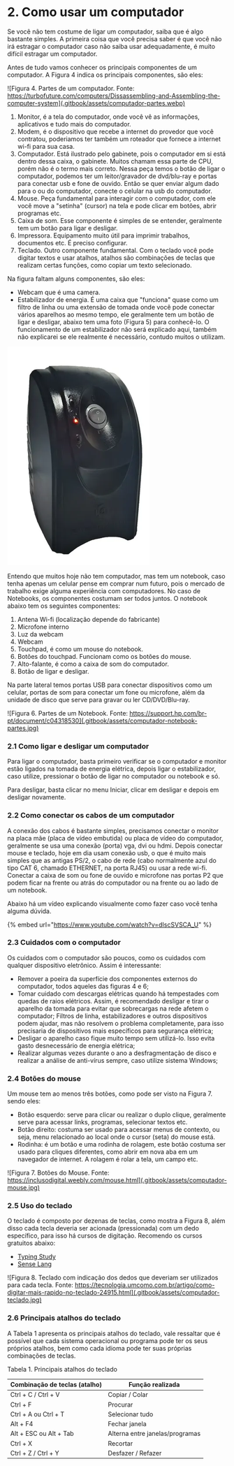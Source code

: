 # 2. Como usar um computador

Se você não tem costume de ligar um computador, saiba que é algo bastante simples. A primeira coisa que você precisa saber é que você não irá estragar o computador caso não saiba usar adequadamente, é muito difícil estragar um computador.

Antes de tudo vamos conhecer os principais componentes de um computador. A Figura 4 indica os principais componentes, são eles:

 

![Figura 4. Partes de um computador. Fonte: https://turbofuture.com/computers/Dissassembling-and-Assembling-the-computer-system](.gitbook/assets/computador-partes.webp)

1. Monitor, é a tela do computador, onde você vê as informações, aplicativos e tudo mais do computador.
2. Modem, é o dispositivo que recebe a internet do provedor que você contratou, poderiamos ter também um roteador que fornece a internet wi-fi para sua casa.
3. Computador. Está ilustrado pelo gabinete, pois o computador em si está dentro dessa caixa, o gabinete. Muitos chamam essa parte de CPU, porém não é o termo mais correto. Nessa peça temos o botão de ligar o computador, podemos ter um leitor/gravador de dvd/blu-ray e portas para conectar usb e fone de ouvido. Então se quer enviar algum dado para o ou do computador, conecte o celular na usb do computador.
4. Mouse. Peça fundamental para interagir com o computador, com ele você move a "setinha" (cursor) na tela e pode clicar em botões, abrir programas etc.
5. Caixa de som. Esse componente é simples de se entender, geralmente tem um botão para ligar e desligar.
6. Impressora. Equipamento muito útil para imprimir trabalhos, documentos etc. É preciso configurar.
7. Teclado. Outro componente fundamental. Com o teclado você pode digitar textos e usar atalhos, atalhos são combinações de teclas que realizam certas funções, como copiar um texto selecionado.

Na figura faltam alguns componentes, são eles:

* Webcam que é uma camera.
* Estabilizador de energia. É uma caixa que "funciona" quase como um filtro de linha ou uma extensão de tomada onde você pode conectar vários aparelhos ao mesmo tempo, ele geralmente tem um botão de ligar e desligar, abaixo tem uma foto (Figura 5) para conhecê-lo. O funcionamento de um estabilizador não será explicado aqui, também não explicarei se ele realmente é necessário, contudo muitos o utilizam.

![Figura 5. Estabilizador de energia da marca Energy Lux. Fonte: https://produto.mercadolivre.com.br/MLB-1666513223-protetor-eletrnico-para-pc-330va-110-mono-energy-lux-\_JM ](.gitbook/assets/computador-estabilizador.webp)

Entendo que muitos hoje não tem computador, mas tem um notebook, caso tenha apenas um celular pense em comprar num futuro, pois o mercado de trabalho exige alguma experiência com computadores. No caso de Notebooks, os componentes costumam ser todos juntos. O notebook abaixo tem os seguintes componentes:

1. Antena Wi-fi (localização depende do fabricante)
2. Microfone interno
3. Luz da webcam
4. Webcam
5. Touchpad, é como um mouse do notebook.
6. Botões do touchpad. Funcionam como os botões do mouse.
7. Alto-falante, é como a caixa de som do computador.
8. Botão de ligar e desligar.

Na parte lateral temos portas USB para conectar dispositivos como um celular, portas de som para conectar um fone ou microfone, além da unidade de disco que serve para gravar ou ler CD/DVD/Blu-ray.

 

![Figura 6. Partes de um Notebook. Fonte: https://support.hp.com/br-pt/document/c04318530](.gitbook/assets/computador-notebook-partes.jpg)

### 2.1 Como ligar e desligar um computador

Para ligar o computador, basta primeiro verificar se o computador e monitor estão ligados na tomada de energia elétrica, depois ligar o estabilizador, caso utilize, pressionar o botão de ligar no computador ou notebook e só.

Para desligar, basta clicar no menu Iniciar, clicar em desligar e depois em desligar novamente.

### 2.2 Como conectar os cabos de um computador

A conexão dos cabos é bastante simples, precisamos conectar o monitor na placa mãe (placa de vídeo embutida) ou placa de vídeo do computador, geralmente se usa uma conexão (porta) vga, dvi ou hdmi. Depois conectar mouse e teclado, hoje em dia usam conexão usb, o que é muito mais simples que as antigas PS/2, o cabo de rede (cabo normalmente azul do tipo CAT 6, chamado ETHERNET, na porta RJ45) ou usar a rede wi-fi. Conectar a caixa de som ou fone de ouvido e microfone nas portas P2 que podem ficar na frente ou atrás do computador ou na frente ou ao lado de um notebook.

Abaixo há um vídeo explicando visualmente como fazer caso você tenha alguma dúvida.

{% embed url="https://www.youtube.com/watch?v=dIscSVSCA_U" %}



### 2.3 Cuidados com o computador

Os cuidados com o computador são poucos, como os cuidados com qualquer dispositivo eletrônico. Assim é interessante:

* Remover a poeira da superfície dos componentes externos do computador, todos aqueles das figuras 4 e 6;
* Tomar cuidado com descargas elétricas quando há tempestades com quedas de raios elétricos. Assim, é recomendado desligar e tirar o aparelho da tomada para evitar que sobrecargas na rede afetem o computador; Filtros de linha, estabilizadores e outros dispositivos podem ajudar, mas não resolvem o problema completamente, para isso precisaria de dispositivos mais específicos para segurança elétrica;
* Desligar o aparelho caso fique muito tempo sem utilizá-lo. Isso evita gasto desnecessário de energia elétrica;
* Realizar algumas vezes durante o ano a desfragmentação de disco e realizar a análise de anti-vírus sempre, caso utilize sistema Windows;

### 2.4 Botões do mouse

Um mouse tem ao menos três botões, como pode ser visto na Figura 7. sendo eles:

* Botão esquerdo: serve para clicar ou realizar o duplo clique, geralmente serve para acessar links, programas, selecionar textos etc.
* Botão direito: costuma ser usado para acessar menus de contexto, ou seja, menu relacionado ao local onde o cursor (seta) do mouse está.
* Rodinha: é um botão e uma rodinha de rolagem, este botão costuma ser usado para cliques diferentes, como abrir em nova aba em um navegador de internet. A rolagem é rolar a tela, um campo etc.

 

![Figura 7. Botões do Mouse. Fonte: https://inclusodigital.weebly.com/mouse.html](.gitbook/assets/computador-mouse.jpg)

### 2.5 Uso do teclado

O teclado é composto por dezenas de teclas, como mostra a Figura 8, além disso cada tecla deveria ser acionada (pressionada) com um dedo específico, para isso há cursos de digitação. Recomendo os cursos gratuitos abaixo:

* [Typing Study](https://www.typingstudy.com/pt-brazilian_abnt-2/lesson/1)
* [Sense Lang](https://sense-lang.org/typing/portuguese.php?key=brasil)

 

![Figura 8. Teclado com indicação dos dedos que deveriam ser utilizados para cada tecla. Fonte: https://tecnologia.umcomo.com.br/artigo/como-digitar-mais-rapido-no-teclado-24915.html](.gitbook/assets/computador-teclado.jpg)

### 2.6 Principais atalhos do teclado

A Tabela 1 apresenta os principais atalhos do teclado, vale ressaltar que é possível que cada sistema operacional ou programa pode ter os seus próprios atalhos, bem como cada idioma pode ter suas próprias combinações de teclas.

Tabela 1. Principais atalhos do teclado

| Combinação de teclas (atalho) | Função realizada                |
| ----------------------------- | ------------------------------- |
| Ctrl + C / Ctrl + V           | Copiar / Colar                  |
| Ctrl + F                      | Procurar                        |
| Ctrl + A ou Ctrl + T          | Selecionar tudo                 |
| Alt + F4                      | Fechar janela                   |
| Alt + ESC ou Alt + Tab        | Alterna entre janelas/programas |
| Ctrl + X                      | Recortar                        |
| Ctrl + Z / Ctrl + Y           | Desfazer / Refazer              |

